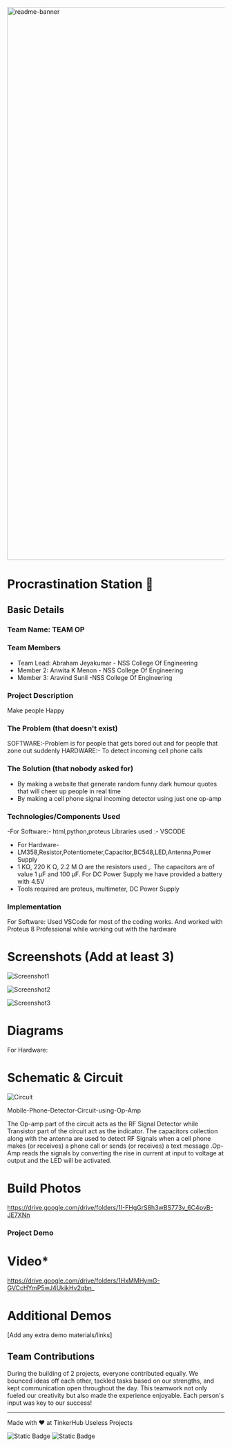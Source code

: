 <img width="1280" alt="readme-banner" src="https://github.com/user-attachments/assets/35332e92-44cb-425b-9dff-27bcf1023c6c">

#  Procrastination Station 🎯


## Basic Details
### Team Name: TEAM OP


### Team Members
- Team Lead: Abraham Jeyakumar - NSS College Of Engineering 
- Member 2: Anwita K Menon - NSS College Of Engineering
- Member 3: Aravind Sunil -NSS College Of Engineering

### Project Description
Make people Happy

### The Problem (that doesn't exist)
SOFTWARE:-Problem is for people that gets bored out and for people that zone out suddenly
HARDWARE:- To detect incoming cell phone calls 

### The Solution (that nobody asked for)
- By making a website that generate random funny dark humour quotes that will cheer up people in real time
- By making a cell phone signal incoming detector using just one op-amp


### Technologies/Components Used
-For Software:-
 html,python,proteus
Libraries used :- VSCODE
- For Hardware-
- LM358,Resistor,Potentiometer,Capacitor,BC548,LED,Antenna,Power Supply
- 1 KΩ, 220 K Ω, 2.2 M Ω are the resistors used ,. The capacitors are of value 1 μF and 100 μF. For DC Power Supply we have provided a battery with 4.5V 
- Tools required are proteus, multimeter, DC Power Supply

### Implementation
For Software: Used VSCode for most of the coding works. And worked with Proteus 8 Professional while working out with the hardware

# Screenshots (Add at least 3)
![Screenshot1](https://github.com/user-attachments/assets/a07008f7-52bf-4c7d-a845-d099201ebe52)



![Screenshot2](https://github.com/user-attachments/assets/3941edb3-3237-4cad-a579-617306a2bac2)


![Screenshot3](https://github.com/user-attachments/assets/b3796f89-496f-47a5-a60c-43fd2b00e31a)



# Diagrams
For Hardware:

# Schematic & Circuit
![Circuit](https://github.com/user-attachments/assets/f3fb785c-86bb-45ff-bdc0-f10f10ee84e8)

Mobile-Phone-Detector-Circuit-using-Op-Amp

The Op-amp part of the circuit acts as the RF Signal Detector while Transistor part of the circuit act as the indicator. The capacitors collection along with the antenna are used to detect RF Signals when a cell phone makes (or receives) a phone call or sends (or receives) a text message .Op-Amp reads the signals by converting the rise in current at input to voltage at output and the LED will be activated.

# Build Photos
https://drive.google.com/drive/folders/1I-FHgGrS8h3wBS773v_6C4pvB-JE7XNn


### Project Demo
# Video*
https://drive.google.com/drive/folders/1HxMMHymG-GVCcHYmP5wJ4UkjkHv2qbn_
# Additional Demos
[Add any extra demo materials/links]

## Team Contributions
During the building of 2 projects, everyone contributed equally. We bounced ideas off each other, tackled tasks based on our strengths, and kept communication open throughout the day. This teamwork not only fueled our creativity but also made the experience enjoyable. Each person's input was key to our success!

---
Made with ❤️ at TinkerHub Useless Projects 

![Static Badge](https://img.shields.io/badge/TinkerHub-24?color=%23000000&link=https%3A%2F%2Fwww.tinkerhub.org%2F)
![Static Badge](https://img.shields.io/badge/UselessProject--24-24?link=https%3A%2F%2Fwww.tinkerhub.org%2Fevents%2FQ2Q1TQKX6Q%2FUseless%2520Projects)



